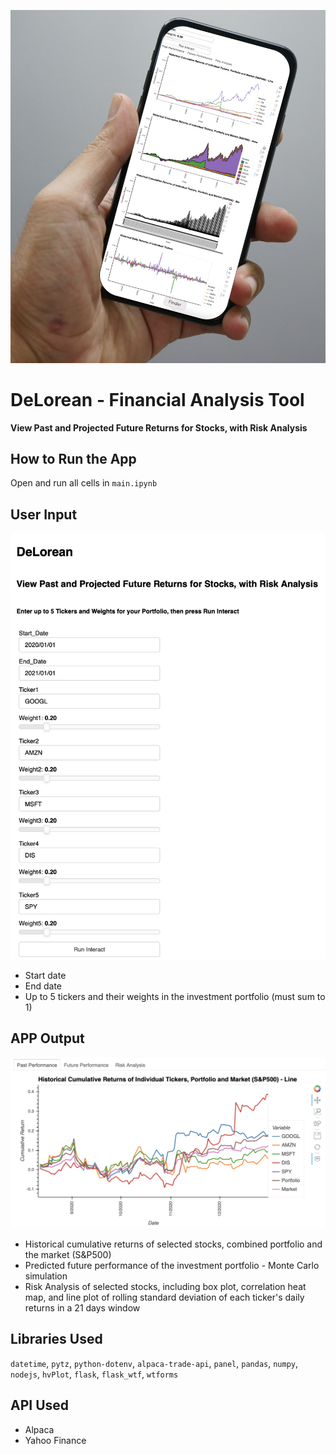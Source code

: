 ![Image](image/readme_background.png)

# DeLorean - Financial Analysis Tool
**View Past and Projected Future Returns for Stocks, with Risk Analysis**

## How to Run the App
Open and run all cells in `main.ipynb`

## User Input
![Image](image/user_input.png)

- Start date
- End date
- Up to 5 tickers and their weights in the investment portfolio (must sum to 1)

## APP Output
![Image](image/app_output.png)

- Historical cumulative returns of selected stocks, combined portfolio and the market (S&P500) 
- Predicted future performance of the investment portfolio - Monte Carlo simulation
- Risk Analysis of selected stocks, including box plot, correlation heat map, and line plot of rolling standard deviation of each ticker's daily returns in a 21 days window

## Libraries Used
`datetime`, `pytz`, `python-dotenv`, `alpaca-trade-api`, `panel`, `pandas`, `numpy`, `nodejs`, `hvPlot`, `flask`, `flask_wtf`, `wtforms`

## API Used
- Alpaca
- Yahoo Finance 